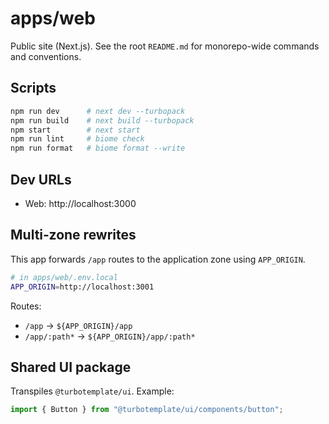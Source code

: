 # apps/web

Public site (Next.js). See the root `README.md` for monorepo-wide commands and conventions.

## Scripts

```sh
npm run dev      # next dev --turbopack
npm run build    # next build --turbopack
npm start        # next start
npm run lint     # biome check
npm run format   # biome format --write
```

## Dev URLs

- Web: http://localhost:3000

## Multi‑zone rewrites

This app forwards `/app` routes to the application zone using `APP_ORIGIN`.

```sh
# in apps/web/.env.local
APP_ORIGIN=http://localhost:3001
```

Routes:

- `/app` → `${APP_ORIGIN}/app`
- `/app/:path*` → `${APP_ORIGIN}/app/:path*`

## Shared UI package

Transpiles `@turbotemplate/ui`. Example:

```ts
import { Button } from "@turbotemplate/ui/components/button";
```
